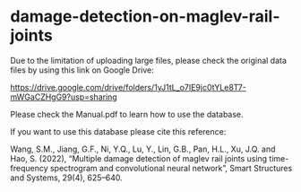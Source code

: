# damage-detection-on-maglev-rail-joints

Due to the limitation of uploading large files, please check the original data files by using this link on Google Drive:

https://drive.google.com/drive/folders/1yJ1tL_o7IE9jc0tYLe8T7-mWGaCZHgG9?usp=sharing

Please check the Manual.pdf to learn how to use the database.

If you want to use this database please cite this reference:

Wang, S.M., Jiang, G.F., Ni, Y.Q., Lu, Y., Lin, G.B., Pan, H.L., Xu, J.Q. and Hao, S. (2022), 
“Multiple damage detection of maglev rail joints using time-frequency spectrogram and convolutional neural network”, Smart Structures and Systems, 29(4), 625–640.
